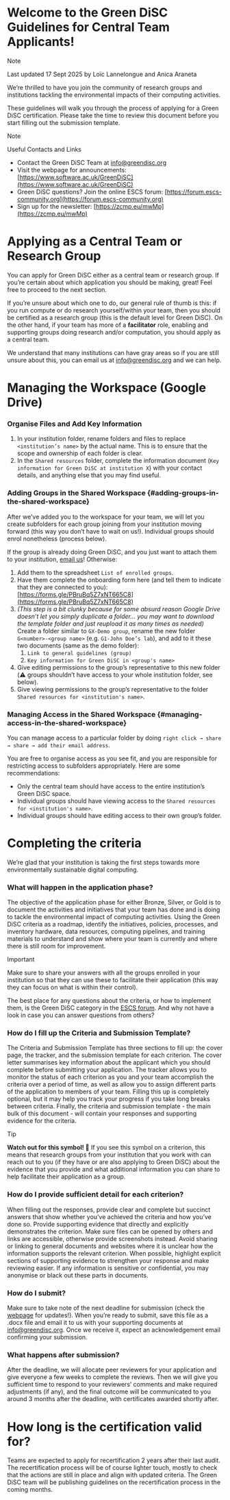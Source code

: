 # Welcome to the Green DiSC Guidelines for Central Team Applicants!


> [!NOTE]
> Last updated 17 Sept 2025 by Loïc Lannelongue and Anica Araneta

We’re thrilled to have you join the community of research groups and institutions tackling the environmental impacts of their computing activities.

These guidelines will walk you through the process of applying for a Green DiSC certification. Please take the time to review this document before you start filling out the submission template.


> [!NOTE]
> Useful Contacts and Links 
> - Contact the Green DiSC Team at [info@greendisc.org](mailto:info@greendisc.org) 
> - Visit the webpage for announcements: [https://www.software.ac.uk/GreenDiSC](https://www.software.ac.uk/GreenDiSC) 
> - Green DiSC questions? Join the online ESCS forum:  [https://forum.escs-community.org](https://forum.escs-community.org) 
> - Sign up for the newsletter: [https://zcmp.eu/mwMp](https://zcmp.eu/mwMp)  

# Applying as a Central Team or Research Group 

You can apply for Green DiSC either as a central team or research group. If you’re certain about which application you should be making, great! Feel free to proceed to the next section.

If you’re unsure about which one to do, our general rule of thumb is this: if you run compute or do research yourself/within your team, then you should be certified as a research group (this is the default level for Green DiSC). On the other hand,  if your team has more of a **facilitator** role, enabling and supporting groups doing research and/or computation, you should apply as a central team. 

We understand that many institutions can have gray areas so if you are still unsure about this, you can email us at [info@greendisc.org](mailto:info@greendisc.org) and we can help.

# Managing the Workspace (Google Drive) 

### Organise Files and Add Key Information 

1. In your institution folder, rename folders and files to replace `<institution’s name>` by the actual name. This is to ensure that the scope and ownership of each folder is clear.  
2. In the `Shared resources` folder, complete the information document (`Key information for Green DiSC at institution X`) with your contact details, and anything else that you may find useful.

### Adding Groups in the Shared Workspace {#adding-groups-in-the-shared-workspace}

After we’ve added you to the workspace for your team, we will let you create subfolders for each group joining from your institution moving forward (this way you don’t have to wait on us!). Individual groups should enrol nonetheless (process below).

If the group is already doing Green DiSC, and you just want to attach them to your institution, [email us](mailto:info@greendisc.org)! Otherwise:

1. Add them to the spreadsheet `List of enrolled groups`.  
2. Have them complete the onboarding form here (and tell them to indicate that they are connected to you): [https://forms.gle/PBruBq5Z7xNT665C8](https://forms.gle/PBruBq5Z7xNT665C8)   
3. *(This step is a bit clunky because for some absurd reason Google Drive doesn’t let you simply duplicate a folder… you may want to download the template folder and just reupload it as many times as needed)* Create a folder similar to `GX-Demo group`, rename the new folder `G<number>-<group name>` (e.g. `G1-John Doe’s lab`), and add to it these two documents (same as the demo folder):  
   1. `Link to general guidelines (group)`  
   2. `Key information for Green DiSC in <group's name>`  
4. Give editing permissions to the group’s representative to this new folder (⚠️ groups shouldn’t have access to your whole institution folder, see below).  
5. Give viewing permissions to the group’s representative to the folder `Shared resources for <institution's name>`.

### Managing Access in the Shared Workspace {#managing-access-in-the-shared-workspace}

You can manage access to a particular folder by doing `right click → share → share → add their email address`.

You are free to organise access as you see fit, and you are responsible for restricting access to subfolders appropriately. Here are some recommendations:

* Only the central team should have access to the entire institution’s Green DiSC space.  
* Individual groups should have viewing access to the `Shared resources for <institution's name>`.
* Individual groups should have editing access to their own group’s folder.

# Completing the criteria

We’re glad that your institution is taking the first steps towards more environmentally sustainable digital computing.

### What will happen in the application phase?

The objective of the application phase for either Bronze, Silver, or Gold is to document the activities and initiatives that your team has done and is doing to tackle the environmental impact of computing activities. Using the Green DiSC criteria as a roadmap, identify the initiatives, policies, processes, and inventory hardware, data resources, computing pipelines, and training materials to understand and show where your team is currently and where there is still room for improvement.

> [!IMPORTANT]
> Make sure to share your answers with all the groups enrolled in your institution so that they can use these to facilitate their application (this way they can focus on what is within their control).

The best place for any questions about the criteria, or how to implement them, is the Green DiSC category in the [ESCS forum](https://forum.escs-community.org). And why not have a look in case you can answer questions from others?

### How do I fill up the Criteria and Submission Template? 

The Criteria and Submission Template has three sections to fill up: the cover page, the tracker, and the submission template for each criterion. The cover letter summarises key information about the applicant which you should complete before submitting your application. The tracker allows you to monitor the status of each criterion as you and your team accomplish the criteria over a period of time, as well as allow you to assign different parts of the application to members of your team. Filling this up is completely optional, but it may help you track your progress if you take long breaks between criteria. Finally, the criteria and submission template \- the main bulk of this document \-  will contain your responses and supporting evidence for the criteria.

> [!TIP]
> **Watch out for this symbol\!  📣** If you see this symbol on a criterion, this means that research groups from your institution that you work with can reach out to you (if they have or are also applying to Green DiSC) about the evidence that you provide and what additional information you can share to help facilitate their application as a group.

### How do I provide sufficient detail for each criterion? 

When filling out the responses, provide clear and complete but succinct answers that show whether you’ve achieved the criteria and how you’ve done so. Provide supporting evidence that directly and explicitly demonstrates the criterion. Make sure files can be opened by others and links are accessible, otherwise provide screenshots instead. Avoid sharing or linking to general documents and websites where it is unclear how the information supports the relevant criterion. When possible, highlight explicit sections of supporting evidence to strengthen your response and make reviewing easier. If any information is sensitive or confidential, you may anonymise or black out these parts in documents.

### How do I submit? 

Make sure to take note of the next deadline for submission (check the [webpage](https://www.software.ac.uk/GreenDiSC) for updates\!). When you’re ready to submit, save this file as a .docx file and email it to us with your supporting documents at [info@greendisc.org](mailto:info@greendisc.org). Once we receive it, expect an acknowledgement email confirming your submission.

### What happens after submission? 

After the deadline, we will allocate peer reviewers for your application and give everyone a few weeks to complete the reviews. Then we will give you sufficient time to respond to your reviewers’ comments and make required adjustments (if any), and the final outcome will be communicated to you around 3 months after the deadline, with certificates awarded shortly after.

# How long is the certification valid for? 

Teams are expected to apply for recertification 2 years after their last audit. The recertification process will be of course lighter touch, mostly to check that the actions are still in place and align with updated criteria. The Green DiSC team will be publishing guidelines on the recertification process in the coming months.

